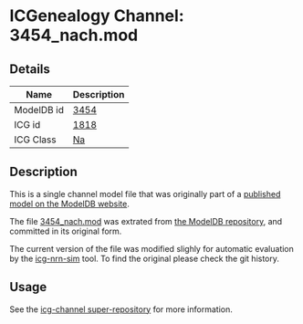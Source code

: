 # ICGenealogy Channel: 3454\_nach.mod

## Details

Name | Description
---- | -----------
ModelDB id | [3454](http://senselab.med.yale.edu/ModelDB/ShowModel.cshtml?model=3454)
ICG id | [1818](http://icg.neurotheory.ox.ac.uk/channels/2/1818)
ICG Class | [Na](http://icg.neurotheory.ox.ac.uk/channels/2)

## Description

This is a single channel model file that was originally part of a [published model on the ModelDB website](http://senselab.med.yale.edu/ModelDB/ShowModel.cshtml?model=3454).


The file [3454\_nach.mod](3454_nach.mod) was extrated from [the ModelDB repository](http://senselab.med.yale.edu/ModelDB/ShowModel.cshtml?model=3454), and committed in its original form.

The current version of the file was modified slighly for automatic evaluation by the [icg-nrn-sim](https://github.com/icgenealogy/icg-nrn-sim) tool. To find the original please check the git history.


## Usage

See the [icg-channel super-repository](https://github.com/icgenealogy/icg-channels) for more information.